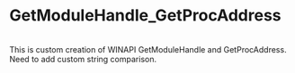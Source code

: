 # GetModuleHandle_GetProcAddress

<br />This is custom creation of WINAPI GetModuleHandle and GetProcAddress.
<br />Need to add custom string comparison.
